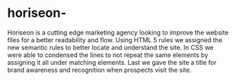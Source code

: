 # horiseon-

Horiseon is a cutting edge marketing agency looking to improve the website files for a better readability and flow. Using HTML 5 rules we assigned the new semantic rules to better locate and understand the site. In CSS we were able to condensed the lines to not repeat the same elements by assigning it all under matching elements. Last we gave the site a title for brand awareness and recognition when prospects visit the site. 

